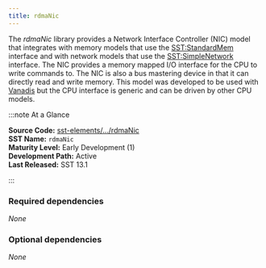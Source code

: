 ```yaml
---
title: rdmaNic
---
```


The *rdmaNic* library provides a Network Interface Controller (NIC) model that integrates with memory models that use the [SST:StandardMem](../../core/iface/Standardmem/class) interface and with network models that use the [SST:SimpleNetwork](../../core/iface/SimpleNetwork/class) interface. The NIC provides a memory mapped I/O interface for the CPU to write commands to. The NIC is also a bus mastering device in that it can directly read and write memory. This model was developed to be used with [Vanadis](../vanadis/intro) but the CPU interface is generic and can be driven by other CPU models.

:::note At a Glance

**Source Code:** [sst-elements/.../rdmaNic](https://github.com/sstsimulator/sst-elements/tree/master/src/sst/elements/rdmaNic) &nbsp;  
**SST Name:** `rdmaNic` &nbsp;  
**Maturity Level:** Early Development (1) &nbsp;  
**Development Path:** Active &nbsp;   
**Last Released:** SST 13.1

:::

### Required dependencies
*None*

### Optional dependencies
*None*

